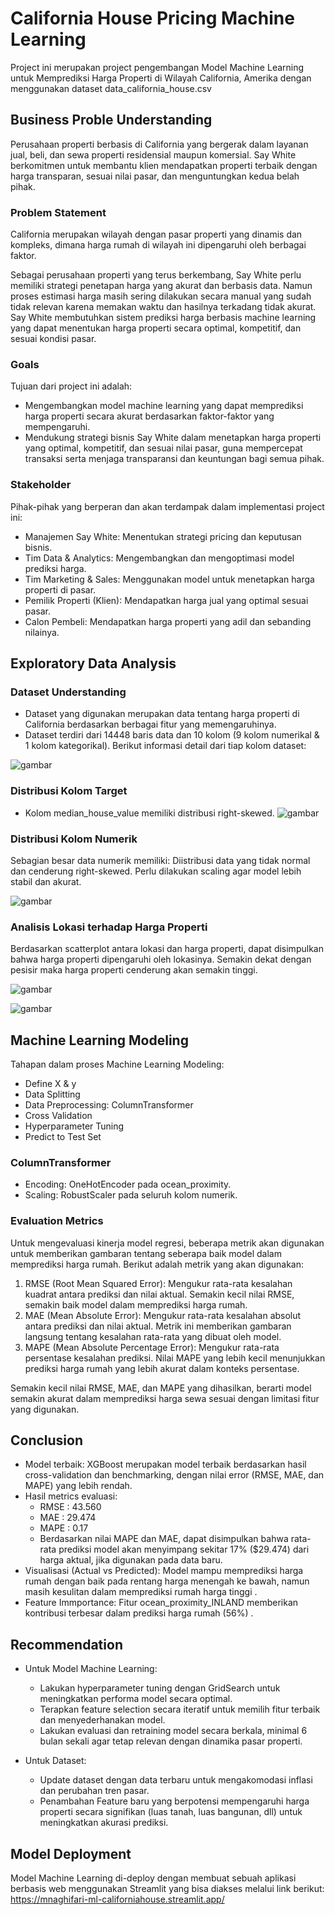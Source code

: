 # California House Pricing Machine Learning

Project ini merupakan project pengembangan Model Machine Learning untuk Memprediksi Harga Properti di Wilayah California, Amerika dengan menggunakan dataset data_california_house.csv

## Business Proble Understanding

Perusahaan properti berbasis di California yang bergerak dalam layanan jual, beli, dan sewa properti residensial maupun komersial.  Say White berkomitmen untuk membantu klien mendapatkan properti terbaik dengan harga transparan, sesuai nilai pasar, dan menguntungkan kedua belah pihak.

### Problem Statement
California merupakan wilayah dengan pasar properti yang dinamis dan kompleks, dimana harga rumah di wilayah ini dipengaruhi oleh berbagai faktor.  

Sebagai perusahaan properti yang terus berkembang, Say White perlu memiliki strategi penetapan harga yang akurat dan berbasis data. Namun proses estimasi harga masih sering dilakukan secara manual yang sudah tidak relevan karena memakan waktu dan hasilnya terkadang tidak akurat. Say White membutuhkan sistem prediksi harga berbasis machine learning yang dapat menentukan harga properti secara optimal, kompetitif, dan sesuai kondisi pasar.

### Goals
Tujuan dari project ini adalah:
- Mengembangkan model machine learning yang dapat memprediksi harga properti secara akurat berdasarkan faktor-faktor yang mempengaruhi.
- Mendukung strategi bisnis Say White dalam menetapkan harga properti yang optimal, kompetitif, dan sesuai nilai pasar, guna mempercepat transaksi serta menjaga transparansi dan keuntungan bagi semua pihak.

### Stakeholder
Pihak-pihak yang berperan dan akan terdampak dalam implementasi project ini:
- Manajemen Say White: Menentukan strategi pricing dan keputusan bisnis.
- Tim Data & Analytics: Mengembangkan dan mengoptimasi model prediksi harga.
- Tim Marketing & Sales: Menggunakan model untuk menetapkan harga properti di pasar.
- Pemilik Properti (Klien): Mendapatkan harga jual yang optimal sesuai pasar.
- Calon Pembeli: Mendapatkan harga properti yang adil dan sebanding nilainya.

## Exploratory Data Analysis

### Dataset Understanding
- Dataset yang digunakan merupakan data tentang harga properti di California berdasarkan berbagai fitur yang memengaruhinya.
- Dataset terdiri dari 14448 baris data dan 10 kolom (9 kolom numerikal & 1 kolom kategorikal). Berikut informasi detail dari tiap kolom dataset:

![gambar](https://github.com/user-attachments/assets/8c8d5c35-3f2e-4f3f-badf-fc9e5dbe2e41)

### Distribusi Kolom Target
- Kolom median_house_value memiliki distribusi right-skewed.
![gambar](https://github.com/user-attachments/assets/09a7970a-37bc-47d7-93d5-4ac5ce7dd126)

### Distribusi Kolom Numerik
Sebagian besar data numerik memiliki:
Diistribusi data yang tidak normal dan cenderung right-skewed.
Perlu dilakukan scaling agar model lebih stabil dan akurat.

![gambar](https://github.com/user-attachments/assets/47f5966f-ffb2-4de6-801f-48e639cf5c48)

### Analisis Lokasi terhadap Harga Properti
Berdasarkan scatterplot antara lokasi dan harga properti, dapat disimpulkan bahwa harga properti dipengaruhi oleh lokasinya. Semakin dekat dengan pesisir maka harga properti cenderung akan semakin tinggi.

![gambar](https://github.com/user-attachments/assets/cd8ce35b-1a14-44ac-bf79-275e72795f3c)

![gambar](https://github.com/user-attachments/assets/f4ab843d-1498-4b36-a457-b1fd4755feb5)

## Machine Learning Modeling
Tahapan dalam proses Machine Learning Modeling:
- Define X & y
- Data Splitting
- Data Preprocessing: ColumnTransformer
- Cross Validation
- Hyperparameter Tuning
- Predict to Test Set

### ColumnTransformer
- Encoding: OneHotEncoder pada ocean_proximity.
- Scaling: RobustScaler pada seluruh kolom numerik.

### Evaluation Metrics
Untuk mengevaluasi kinerja model regresi, beberapa metrik akan digunakan untuk memberikan gambaran tentang seberapa baik model dalam memprediksi harga rumah. Berikut adalah metrik yang akan digunakan:

1. RMSE (Root Mean Squared Error): Mengukur rata-rata kesalahan kuadrat antara prediksi dan nilai aktual. Semakin kecil nilai RMSE, semakin baik model dalam memprediksi harga rumah.
2. MAE (Mean Absolute Error): Mengukur rata-rata kesalahan absolut antara prediksi dan nilai aktual. Metrik ini memberikan gambaran langsung tentang kesalahan rata-rata yang dibuat oleh model.
3. MAPE (Mean Absolute Percentage Error): Mengukur rata-rata persentase kesalahan prediksi. Nilai MAPE yang lebih kecil menunjukkan prediksi harga rumah yang lebih akurat dalam konteks persentase.

Semakin kecil nilai RMSE, MAE, dan MAPE yang dihasilkan, berarti model semakin akurat dalam memprediksi harga sewa sesuai dengan limitasi fitur yang digunakan. 

## Conclusion
- Model terbaik: XGBoost merupakan model terbaik berdasarkan hasil cross-validation dan benchmarking, dengan nilai error (RMSE, MAE, dan MAPE) yang lebih rendah.
- Hasil metrics evaluasi:
  - RMSE	: 43.560
  - MAE	: 29.474
  - MAPE	: 0.17
  - Berdasarkan nilai MAPE dan MAE, dapat disimpulkan bahwa rata-rata prediksi model akan menyimpang sekitar 17% ($29.474) dari harga aktual, jika digunakan pada data baru.
- Visualisasi (Actual vs Predicted): Model mampu memprediksi harga rumah dengan baik pada rentang harga menengah ke bawah, namun masih kesulitan dalam memprediksi rumah harga tinggi .
- Feature Immportance: Fitur ocean_proximity_INLAND  memberikan kontribusi terbesar dalam prediksi harga rumah (56%) .


## Recommendation
- Untuk Model Machine Learning:
  - Lakukan hyperparameter tuning dengan GridSearch  untuk meningkatkan performa model secara optimal.
  - Terapkan feature selection secara iteratif  untuk memilih fitur terbaik dan menyederhanakan model.
  - Lakukan evaluasi dan retraining model secara berkala, minimal 6 bulan sekali agar tetap relevan dengan dinamika pasar properti.

- Untuk Dataset:
  - Update dataset dengan data terbaru untuk mengakomodasi inflasi dan perubahan tren pasar.
  - Penambahan Feature baru yang berpotensi mempengaruhi harga properti secara signifikan (luas tanah, luas bangunan, dll) untuk meningkatkan akurasi prediksi.

## Model Deployment
Model Machine Learning di-deploy dengan membuat sebuah aplikasi berbasis web menggunakan Streamlit yang bisa diakses melalui link berikut: https://mnaghifari-ml-californiahouse.streamlit.app/
